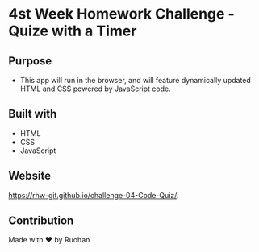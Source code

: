 # 4st Week Homework Challenge - Quize with a Timer

## Purpose

- This app will run in the browser, and will feature dynamically updated HTML and CSS powered by JavaScript code.

## Built with

- HTML
- CSS
- JavaScript

## Website

https://rhw-git.github.io/challenge-04-Code-Quiz/.

## Contribution

Made with ❤ by Ruohan
